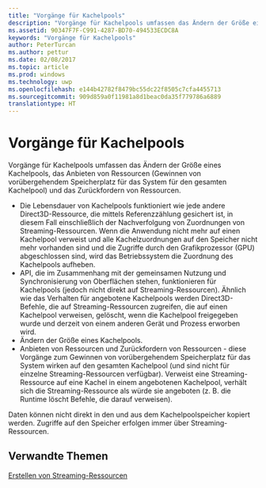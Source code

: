 ```yaml
---
title: "Vorgänge für Kachelpools"
description: "Vorgänge für Kachelpools umfassen das Ändern der Größe eines Kachelpools, das Anbieten von Ressourcen (Gewinnen von vorübergehendem Speicherplatz für das System für den gesamten Kachelpool) und das Zurückfordern von Ressourcen."
ms.assetid: 90347F7F-C991-4287-BD70-494533ECDC8A
keywords: "Vorgänge für Kachelpools"
author: PeterTurcan
ms.author: pettur
ms.date: 02/08/2017
ms.topic: article
ms.prod: windows
ms.technology: uwp
ms.openlocfilehash: e144b42782f8479bc55dc22f8505c7cfa4455713
ms.sourcegitcommit: 909d859a0f11981a8d1beac0da35f779786a6889
translationtype: HT
---
```

# <a name="operations-available-on-tile-pools"></a>Vorgänge für Kachelpools


Vorgänge für Kachelpools umfassen das Ändern der Größe eines Kachelpools, das Anbieten von Ressourcen (Gewinnen von vorübergehendem Speicherplatz für das System für den gesamten Kachelpool) und das Zurückfordern von Ressourcen.

-   Die Lebensdauer von Kachelpools funktioniert wie jede andere Direct3D-Ressource, die mittels Referenzzählung gesichert ist, in diesem Fall einschließlich der Nachverfolgung von Zuordnungen von Streaming-Ressourcen. Wenn die Anwendung nicht mehr auf einen Kachelpool verweist und alle Kachelzuordnungen auf den Speicher nicht mehr vorhanden sind und die Zugriffe durch den Grafikprozessor (GPU) abgeschlossen sind, wird das Betriebssystem die Zuordnung des Kachelpools aufheben.
-   API, die im Zusammenhang mit der gemeinsamen Nutzung und Synchronisierung von Oberflächen stehen, funktionieren für Kachelpools (jedoch nicht direkt auf Streaming-Ressourcen). Ähnlich wie das Verhalten für angebotene Kachelpools werden Direct3D-Befehle, die auf Streaming-Ressourcen zugreifen, die auf einen Kachelpool verweisen, gelöscht, wenn die Kachelpool freigegeben wurde und derzeit von einem anderen Gerät und Prozess erworben wird.
-   Ändern der Größe eines Kachelpools.
-   Anbieten von Ressourcen und Zurückfordern von Ressourcen - diese Vorgänge zum Gewinnen von vorübergehendem Speicherplatz für das System wirken auf den gesamten Kachelpool (und sind nicht für einzelne Streaming-Ressourcen verfügbar). Verweist eine Streaming-Ressource auf eine Kachel in einem angebotenen Kachelpool, verhält sich die Streaming-Ressource als würde sie angeboten (z. B. die Runtime löscht Befehle, die darauf verweisen).

Daten können nicht direkt in den und aus dem Kachelpoolspeicher kopiert werden. Zugriffe auf den Speicher erfolgen immer über Streaming-Ressourcen.

## <a name="span-idrelated-topicsspanrelated-topics"></a><span id="related-topics"></span>Verwandte Themen


[Erstellen von Streaming-Ressourcen](creating-streaming-resources.md)

 

 




